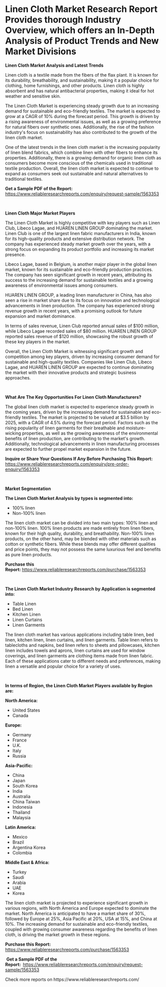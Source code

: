 <p><h1>Linen Cloth Market Research Report Provides thorough Industry Overview, which offers an In-Depth Analysis of Product Trends and New Market Divisions</h1></p><p><strong>Linen Cloth Market Analysis and Latest Trends</strong></p>
<p><p>Linen cloth is a textile made from the fibers of the flax plant. It is known for its durability, breathability, and sustainability, making it a popular choice for clothing, home furnishings, and other products. Linen cloth is highly absorbent and has natural antibacterial properties, making it ideal for hot weather and sensitive skin.</p><p>The Linen Cloth Market is experiencing steady growth due to an increasing demand for sustainable and eco-friendly textiles. The market is expected to grow at a CAGR of 10% during the forecast period. This growth is driven by a rising awareness of environmental issues, as well as a growing preference for natural fibers over synthetic ones. Additionally, the rise of the fashion industry's focus on sustainability has also contributed to the growth of the linen cloth market.</p><p>One of the latest trends in the linen cloth market is the increasing popularity of linen blend fabrics, which combine linen with other fibers to enhance its properties. Additionally, there is a growing demand for organic linen cloth as consumers become more conscious of the chemicals used in traditional textile production. Overall, the linen cloth market is expected to continue to expand as consumers seek out sustainable and natural alternatives to traditional textiles.</p></p>
<p><strong>Get a Sample PDF of the Report:&nbsp;</strong> <a href="https://www.reliableresearchreports.com/enquiry/request-sample/1563353">https://www.reliableresearchreports.com/enquiry/request-sample/1563353</a></p>
<p>&nbsp;</p>
<p><strong>Linen Cloth Major Market Players</strong></p>
<p><p>The Linen Cloth Market is highly competitive with key players such as Linen Club, Libeco Lagae, and HUAREN LINEN GROUP dominating the market. Linen Club is one of the largest linen fabric manufacturers in India, known for its high-quality products and extensive distribution network. The company has experienced steady market growth over the years, with a strong focus on expanding its product portfolio and increasing its market presence.</p><p>Libeco Lagae, based in Belgium, is another major player in the global linen market, known for its sustainable and eco-friendly production practices. The company has seen significant growth in recent years, attributing its success to the increasing demand for sustainable textiles and a growing awareness of environmental issues among consumers.</p><p>HUAREN LINEN GROUP, a leading linen manufacturer in China, has also seen a rise in market share due to its focus on innovation and technological advancements in linen production. The company has experienced strong revenue growth in recent years, with a promising outlook for future expansion and market dominance.</p><p>In terms of sales revenue, Linen Club reported annual sales of $100 million, while Libeco Lagae recorded sales of $80 million. HUAREN LINEN GROUP reported sales revenue of $120 million, showcasing the robust growth of these key players in the market.</p><p>Overall, the Linen Cloth Market is witnessing significant growth and competition among key players, driven by increasing consumer demand for sustainable and high-quality textiles. Companies like Linen Club, Libeco Lagae, and HUAREN LINEN GROUP are expected to continue dominating the market with their innovative products and strategic business approaches.</p></p>
<p>&nbsp;</p>
<p><strong>What Are The Key Opportunities For Linen Cloth Manufacturers?</strong></p>
<p><p>The global linen cloth market is expected to experience steady growth in the coming years, driven by the increasing demand for sustainable and eco-friendly textiles. The market is projected to be valued at $3.5 billion by 2025, with a CAGR of 4.5% during the forecast period. Factors such as the rising popularity of linen garments for their breathable and moisture-wicking properties, as well as the growing awareness of the environmental benefits of linen production, are contributing to the market's growth. Additionally, technological advancements in linen manufacturing processes are expected to further propel market expansion in the future.</p></p>
<p><strong>Inquire or Share Your Questions If Any Before Purchasing This Report:</strong> <a href="https://www.reliableresearchreports.com/enquiry/pre-order-enquiry/1563353">https://www.reliableresearchreports.com/enquiry/pre-order-enquiry/1563353</a></p>
<p>&nbsp;</p>
<p><strong>Market Segmentation</strong></p>
<p><strong>The Linen Cloth Market Analysis by types is segmented into:</strong></p>
<p><ul><li>100% linen</li><li>Non-100% linen</li></ul></p>
<p><p>The linen cloth market can be divided into two main types: 100% linen and non-100% linen. 100% linen products are made entirely from linen fibers, known for their high quality, durability, and breathability. Non-100% linen products, on the other hand, may be blended with other materials such as cotton or synthetic fibers. While these blends may offer different qualities and price points, they may not possess the same luxurious feel and benefits as pure linen products.</p></p>
<p><strong>Purchase this Report:&nbsp;</strong><a href="https://www.reliableresearchreports.com/purchase/1563353">https://www.reliableresearchreports.com/purchase/1563353</a></p>
<p>&nbsp;</p>
<p><strong>The Linen Cloth Market Industry Research by Application is segmented into:</strong></p>
<p><ul><li>Table Linen</li><li>Bed Linen</li><li>Kitchen Linen</li><li>Linen Curtains</li><li>Linen Garments</li></ul></p>
<p><p>The linen cloth market has various applications including table linen, bed linen, kitchen linen, linen curtains, and linen garments. Table linen refers to tablecloths and napkins, bed linen refers to sheets and pillowcases, kitchen linen includes towels and aprons, linen curtains are used for window coverings, and linen garments are clothing items made from linen fabric. Each of these applications cater to different needs and preferences, making linen a versatile and popular choice for a variety of uses.</p></p>
<p>&nbsp;</p>
<p><strong>In terms of Region, the Linen Cloth Market Players available by Region are:</strong></p>
<p>
    <p> <strong> North America: </strong>
        <ul>
            <li>United States</li>
            <li>Canada</li>
        </ul>
        </p> 
    <p> <strong> Europe: </strong>
        <ul>
            <li>Germany</li>
            <li>France</li>
            <li>U.K.</li>
            <li>Italy</li>
            <li>Russia</li>
        </ul>
        </p> 
    <p> <strong> Asia-Pacific: </strong>
        <ul>
            <li>China</li>
            <li>Japan</li>
            <li>South Korea</li>
            <li>India</li>
            <li>Australia</li>
            <li>China Taiwan</li>
            <li>Indonesia</li>
            <li>Thailand</li>
            <li>Malaysia</li>
        </ul>
        </p> 
    <p> <strong> Latin America: </strong>
        <ul>
            <li>Mexico</li>
            <li>Brazil</li>
            <li>Argentina Korea</li>
            <li>Colombia</li>
        </ul>
        </p> 
    <p> <strong> Middle East & Africa: </strong>
        <ul>
            <li>Turkey</li>
            <li>Saudi</li>
            <li>Arabia</li>
            <li>UAE</li>
            <li>Korea</li>
        </ul>
    </p>
    </p>
<p><p>The linen cloth market is projected to experience significant growth in various regions, with North America and Europe expected to dominate the market. North America is anticipated to have a market share of 30%, followed by Europe at 25%, Asia Pacific at 20%, USA at 15%, and China at 10%. The increasing demand for sustainable and eco-friendly textiles, coupled with growing consumer awareness regarding the benefits of linen cloth, is driving the market growth in these regions.</p></p>
<p><strong>Purchase this Report: </strong><a href="https://www.reliableresearchreports.com/purchase/1563353">https://www.reliableresearchreports.com/purchase/1563353</a></p>
<p>&nbsp;<strong>Get a Sample PDF of the Report:&nbsp;&nbsp;</strong><a href="https://www.reliableresearchreports.com/enquiry/request-sample/1563353">https://www.reliableresearchreports.com/enquiry/request-sample/1563353</a></p>
<p><strong></strong></p>
<p>Check more reports on https://www.reliableresearchreports.com/</p>